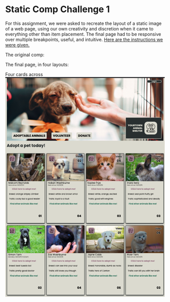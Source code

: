 
# Static Comp Challenge 1

For this assignment, we were asked to recreate the layout of a static image of a web page, using our own creativity and discretion when it came to everything other than item placement. The final page had to be responsive over multiple breakpoints, useful, and intuitive. [Here are the instructions we were given.](
https://media.giphy.com/media/9hSSgmLtiDDDBU7FC6/giphy.gif)

The original comp:


The final page, in four layouts:

Four cards across
![Largest screen size](https://github.com/elsafluss/ef-comp-challenge-1/blob/main/readme-assets/four%20cards.png?raw=true)
